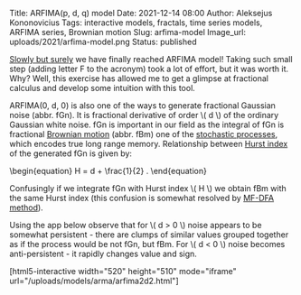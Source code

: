 Title: ARFIMA(p, d, q) model
Date: 2021-12-14 08:00
Author: Aleksejus Kononovicius
Tags: interactive models, fractals, time series models, ARFIMA series, Brownian motion
Slug: arfima-model
Image_url: uploads/2021/arfima-model.png
Status: published

[Slowly but surely](/tag/arfima-series/) we have finally reached ARFIMA
model! Taking such small step (adding letter F to the acronym) took a lot of
effort, but it was worth it. Why? Well, this exercise has allowed me to get
a glimpse at fractional calculus and develop some intuition with this tool.
<!--more-->

ARFIMA(0, d, 0) is also one of the ways to generate fractional Gaussian
noise (abbr. fGn). It is fractional derivative of order \\\( d \\\) of the
ordinary Gaussian white noise. fGn is important in our field as the integral
of fGn is fractional [Brownian motion](/tag/brownian-motion/) (abbr. fBm) one
of the [stochastic processes](/tag/stochastic-models/), which encodes true
long range memory.  Relationship between [Hurst
index]({filename}/articles/2011/multifractality-time-series.md) of the
generated fGn is given by:

\begin{equation}
    H = d + \frac{1}{2} .
\end{equation}

Confusingly if we integrate fGn with Hurst index \\\( H \\\) we obtain fBm
with the same Hurst index (this confusion is somewhat resolved by [MF-DFA
method]({filename}/articles/2011/multifractality-time-series.md)).

Using the app below observe that for \\\( d > 0 \\\) noise appears to be
somewhat persistent - there are clumps of similar values grouped together as
if the process would be not fGn, but fBm. For \\\( d < 0 \\\) noise becomes
anti-persistent - it rapidly changes value and sign.

[html5-interactive width="520" height="510" mode="iframe"
url="/uploads/models/arma/arfima2d2.html"]
